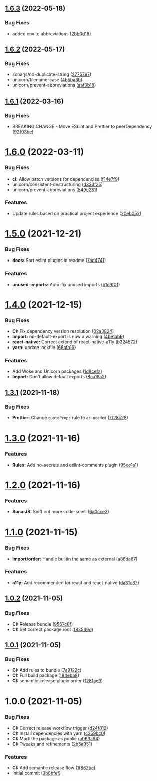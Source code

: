 ## [1.6.3](https://github.com/bothrs/eslint-config/compare/release/v1.6.2...release/v1.6.3) (2022-05-18)


### Bug Fixes

* added env to abbreviations ([2bb0d18](https://github.com/bothrs/eslint-config/commit/2bb0d1848ba44f6a450c13f65d39388c106c495c))

## [1.6.2](https://github.com/bothrs/eslint-config/compare/release/v1.6.1...release/v1.6.2) (2022-05-17)


### Bug Fixes

* sonarjs/no-duplicate-string ([2775797](https://github.com/bothrs/eslint-config/commit/27757970631ca334c7f99358b6463802f8addf00))
* unicorn/filename-case ([4b5ba3b](https://github.com/bothrs/eslint-config/commit/4b5ba3bdb60ecbdab763ac1410346414e39c8378))
* unicorn/prevent-abbreviations ([aaf0b18](https://github.com/bothrs/eslint-config/commit/aaf0b185fb9e5f2fcf4ce784ddb1a683441eeed6))

## [1.6.1](https://github.com/bothrs/eslint-config/compare/release/v1.6.0...release/v1.6.1) (2022-03-16)


### Bug Fixes

* BREAKING CHANGE - Move ESLint and Prettier to peerDependency ([92103be](https://github.com/bothrs/eslint-config/commit/92103beb173614908fb645640f356bcab430f772))

# [1.6.0](https://github.com/bothrs/eslint-config/compare/release/v1.5.0...release/v1.6.0) (2022-03-11)


### Bug Fixes

* **ci:** Allow patch versions for dependencies ([f14e7f9](https://github.com/bothrs/eslint-config/commit/f14e7f9feb5a40b8973dabc932e5017994f775d9))
* unicorn/consistent-destructuring ([d333f25](https://github.com/bothrs/eslint-config/commit/d333f253aad8f1dc40d5f1d0c0393b8ccd7521b7))
* unicorn/prevent-abbreviations ([549e231](https://github.com/bothrs/eslint-config/commit/549e23124cbc9f7fb6ffcd0f5ffaa0fbcabc058c))


### Features

* Update rules based on practical project experience ([20eb052](https://github.com/bothrs/eslint-config/commit/20eb052d0c34615d2713a543d05139e74e29fa57))

# [1.5.0](https://github.com/bothrs/eslint-config/compare/release/v1.4.0...release/v1.5.0) (2021-12-21)


### Bug Fixes

* **docs:** Sort eslint plugins in readme ([7ad4741](https://github.com/bothrs/eslint-config/commit/7ad47416c636a937aec82db22a8c4f143d68e434))


### Features

* **unused-imports:** Auto-fix unused imports ([b1c9f01](https://github.com/bothrs/eslint-config/commit/b1c9f014b23073b465cfac0708150b43c8f72f03))

# [1.4.0](https://github.com/bothrs/eslint-config/compare/release/v1.3.1...release/v1.4.0) (2021-12-15)


### Bug Fixes

* **CI:** Fix dependency version resolution ([02a3824](https://github.com/bothrs/eslint-config/commit/02a382416d6a23d3e66813deaeed17102e044982))
* **Import:** no-default-export is now a warning ([4be1ab6](https://github.com/bothrs/eslint-config/commit/4be1ab6ca662de359028c122b9ce21e850bce040))
* **react-native:** Correct extend of react-native-a11y ([b324572](https://github.com/bothrs/eslint-config/commit/b324572e166e28a2081eaad79365ae3e2ea1bf3f))
* **yarn:** update lockfile ([66afa16](https://github.com/bothrs/eslint-config/commit/66afa16dac82503f930837ec403a02ad9a771c97))


### Features

* Add Woke and Unicorn packages ([1d8cefa](https://github.com/bothrs/eslint-config/commit/1d8cefae7636029d952109994bb4a77dc7440983))
* **Import:** Don't allow default exports ([8aa16a2](https://github.com/bothrs/eslint-config/commit/8aa16a2a36c8ee57e0149b6a691d66a654283ac1))

## [1.3.1](https://github.com/bothrs/eslint-config/compare/release/v1.3.0...release/v1.3.1) (2021-11-18)


### Bug Fixes

* **Prettier:** Change `quoteProps` rule to `as-needed` ([7f28c28](https://github.com/bothrs/eslint-config/commit/7f28c280e1b82750c193039bf666575e97570bf9))

# [1.3.0](https://github.com/bothrs/eslint-config/compare/release/v1.2.0...release/v1.3.0) (2021-11-16)


### Features

* **Rules:** Add no-secrets and eslint-comments plugin ([95ee1a1](https://github.com/bothrs/eslint-config/commit/95ee1a1849fcec19438e2bd19271bf07fc3baa4f))

# [1.2.0](https://github.com/bothrs/eslint-config/compare/release/v1.1.0...release/v1.2.0) (2021-11-16)


### Features

* **SonarJS:** Sniff out more code-smell ([6a0cce3](https://github.com/bothrs/eslint-config/commit/6a0cce3677e566c82306112618db719d9376815a))

# [1.1.0](https://github.com/bothrs/eslint-config/compare/release/v1.0.2...release/v1.1.0) (2021-11-15)


### Bug Fixes

* **import/order:** Handle builtin the same as external ([a86da67](https://github.com/bothrs/eslint-config/commit/a86da67fa32e0ade15eb5f435266cc0f6f724c06))


### Features

* **a11y:** Add recommended for react and react-native ([da31c37](https://github.com/bothrs/eslint-config/commit/da31c377b915b6ac8b8ce7a5645d6b4fcbc9d937))

## [1.0.2](https://github.com/bothrs/eslint-config/compare/release/v1.0.1...release/v1.0.2) (2021-11-05)


### Bug Fixes

* **CI:** Release bundle ([9567c8f](https://github.com/bothrs/eslint-config/commit/9567c8f68564b33f97c8cfac34aaa3583e7a8b70))
* **CI:** Set correct package root ([f83546d](https://github.com/bothrs/eslint-config/commit/f83546d80363480ad00a02a59618fe2d7e7008cc))

## [1.0.1](https://github.com/bothrs/eslint-config/compare/release/v1.0.0...release/v1.0.1) (2021-11-05)


### Bug Fixes

* **CI:** Add rules to bundle ([7a9122c](https://github.com/bothrs/eslint-config/commit/7a9122cb890d86d9c24f8c90123fd0f7be53b0d3))
* **CI:** Full build package ([184eba8](https://github.com/bothrs/eslint-config/commit/184eba85e7a11d5e82b4f434983d712fc57a3355))
* **CI:** semantic-release plugin order ([1281ae9](https://github.com/bothrs/eslint-config/commit/1281ae9f52b7c5ea813e64c437a3e2586b43037d))

# 1.0.0 (2021-11-05)


### Bug Fixes

* **CI:** Correct release workflow trigger ([d24f812](https://github.com/bothrs/eslint-config/commit/d24f8121ca25e5e59e7b360c2d0d38681dee7a40))
* **CI:** Install dependencies with yarn ([c359bc0](https://github.com/bothrs/eslint-config/commit/c359bc016cc15799b96b0af390f730f160111a8f))
* **CI:** Mark the package as public ([a063a94](https://github.com/bothrs/eslint-config/commit/a063a9425c140598d3c31d20b8838beaff68b55f))
* **CI:** Tweaks and refinements ([2b5a951](https://github.com/bothrs/eslint-config/commit/2b5a951f7b8dd900e58ea6486594843145480f6f))


### Features

* **CI:** Add semantic release flow ([1f662bc](https://github.com/bothrs/eslint-config/commit/1f662bce9e0d8325a930751aaff24c8ceb49b923))
* Initial commit ([3b8bfef](https://github.com/bothrs/eslint-config/commit/3b8bfef5c8d8dcef7d4e1fff000c2314bccb46e6))
